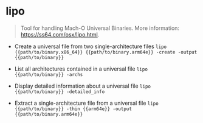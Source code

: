 # lipo
> Tool for handling Mach-O Universal Binaries.
> More information: <https://ss64.com/osx/lipo.html>.

- Create a universal file from two single-architecture files
`lipo {{path/to/binary.x86_64}} {{path/to/binary.arm64e}} -create -output {{path/to/binary}}`

- List all architectures contained in a universal file
`lipo {{path/to/binary}} -archs`

- Display detailed information about a universal file
`lipo {{path/to/binary}} -detailed_info`

- Extract a single-architecture file from a universal file
`lipo {{path/to/binary}} -thin {{arm64e}} -output {{path/to/binary.arm64e}}`
